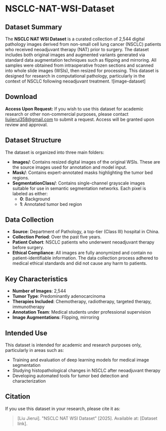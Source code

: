 # NSCLC-NAT-WSI-Dataset
## Dataset Summary

The **NSCLC NAT WSI Dataset** is a curated collection of 2,544 digital pathology images derived from non-small cell lung cancer (NSCLC) patients who received neoadjuvant therapy (NAT) prior to surgery. The dataset includes both original images and augmented variants generated via standard data augmentation techniques such as flipping and mirroring. All samples were obtained from intraoperative frozen sections and scanned into whole slide images (WSIs), then resized for processing. This dataset is designed for research in computational pathology, particularly in the context of NSCLC following neoadjuvant treatment.
![image-dataset]

## Download

**Access Upon Request:** If you wish to use this dataset for academic research or other non-commercial purposes, please contact liujierui358@gmail.com to submit a request. Access will be granted upon review and approval.

## Dataset Structure

The dataset is organized into three main folders:

- **Images/**:
  Contains resized digital images of the original WSIs. These are the source images used for annotation and model input.
- **Mask/**:
  Contains expert-annotated masks highlighting the tumor bed regions.
- **SegmentationClass/**:
  Contains single-channel grayscale images suitable for use in semantic segmentation networks. Each pixel is labeled as either:
  - **0**: Background
  - **1**: Annotated tumor bed region

## Data Collection

- **Source**: Department of Pathology, a top-tier (Class III) hospital in China.
- **Collection Period**: Over the past five years.
- **Patient Cohort**: NSCLC patients who underwent neoadjuvant therapy before surgery.
- **Ethical Compliance**: All images are fully anonymized and contain no patient-identifiable information. The data collection process adhered to medical ethical standards and did not cause any harm to patients.

## Key Characteristics

- **Number of Images**: 2,544
- **Tumor Type**: Predominantly adenocarcinoma
- **Therapies Included**: Chemotherapy, radiotherapy, targeted therapy, immunotherapy
- **Annotation Team**: Medical students under professional supervision
- **Image Augmentations**: Flipping, mirroring

## Intended Use

This dataset is intended for academic and research purposes only, particularly in areas such as:

- Training and evaluation of deep learning models for medical image segmentation
- Studying histopathological changes in NSCLC after neoadjuvant therapy
- Developing automated tools for tumor bed detection and characterization

## Citation

If you use this dataset in your research, please cite it as:

> [Liu Jierui]. "NSCLC NAT WSI Dataset" [2025]. Available at: [Dataset link].
